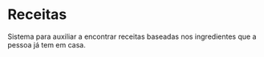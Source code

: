 # Receitas
Sistema para auxiliar a encontrar receitas baseadas nos ingredientes que a pessoa já tem em casa.
